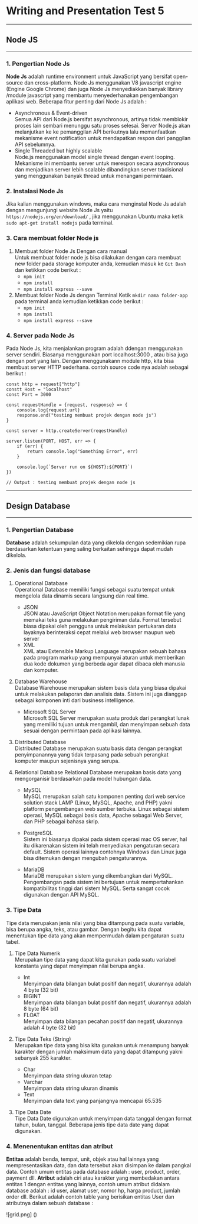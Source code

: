 # Writing and Presentation Test 5
---
## **Node JS**
---
### 1. Pengertian Node Js
**Node Js** adalah runtime environment untuk JavaScript yang bersifat open-source dan cross-platform. Node Js menggunakan V8 javascript engine (Engine Google Chrome) dan juga Node Js menyediakkan banyak library /module javascript yang membantu menyederhanakan pengembangan aplikasi web. Beberapa fitur penting dari Node Js adalah :
* Asynchronous & Event-driven <br>
Semua API dari Node.js bersifat asynchronous, artinya tidak memblokir proses lain sembari menunggu satu proses selesai. Server Node.js akan melanjutkan ke ke pemanggilan API berikutnya lalu memanfaatkan mekanisme event notification untuk mendapatkan respon dari panggilan API sebelumnya.
* Single Threaded but highly scalable <br>
Node.js menggunakan model single thread dengan event looping. Mekanisme ini membantu server untuk merespon secara asynchronous dan menjadikan server lebih scalable dibandingkan server tradisional yang menggunakan banyak thread untuk menangani permintaan.

### 2. Instalasi Node Js
Jika kalian menggunakan windows, maka cara menginstal Node Js adalah dengan mengunjungi website Node Js yaitu `https://nodejs.org/en/download/` , jika menggunakan Ubuntu maka ketik `sudo apt-get install nodejs` pada terminal. 

### 3. Cara membuat folder Node js
1. Membuat folder Node Js Dengan cara manual <br>
    Untuk membuat folder node js bisa dilakukan dengan cara membuat new folder pada storage komputer anda, kemudian masuk ke `Git Bash` dan ketikkan code berikut : <br>
    - `npm init`
    - `npm install`
    - `npm install express --save`
2. Membuat folder Node Js dengan Terminal
    Ketik `mkdir nama folder-app` pada terminal anda kemudian ketikkan code berikut : <br>
    - `npm init`
    - `npm install`
    - `npm install express --save`

### 4. Server pada Node Js
Pada Node Js, kita menjalankan program adalah ddengan menggunakan server sendiri. Biasanya menggunakan port localhost:3000 , atau bisa juga dengan port yang lain. Dengan menggunakann module http, kita bisa membuat server HTTP sederhana. contoh source code nya adalah sebagai berikut :
```
const http = request["http"]
constt Host = "localhost"
const Port = 3000

const requestHandle = {request, response} => {
    console.log{request.url}
    response.end("testing membuat projek dengan node js")
}

const server = http.createServer(reqestHandle)

server.listen(PORT, HOST, err => {
    if (err) {
        return console.log("Something Error", err)
    }

    console.log(`Server run on ${HOST}:${PORT}`)
})

// Output : testing membuat projek dengan node js
```
---
## **Design Database**
---
### 1. Pengertian Database
**Database** adalah sekumpulan data yang dikelola dengan sedemikian rupa berdasarkan ketentuan yang saling berkaitan sehingga  dapat mudah dikelola. 

### 2. Jenis dan fungsi database 

1. Operational Database <br>
    Operational Database memiliki fungsi sebagai suatu tempat untuk mengelola data dinamis secara langsung dan real time. <br>
    
    - JSON <br>
    JSON atau JavaScript Object Notation merupakan format file yang memakai teks guna melakukan pengiriman data. Format tersebut biasa dipakai oleh pengguna untuk melakukan pertukaran data layaknya berinteraksi cepat melalui web browser maupun web server
    - XML <br>
    XML atau Extensible Markup Language merupakan sebuah bahasa pada program markup yang mempunyai aturan untuk memberikan dua kode dokumen yang berbeda agar dapat dibaca oleh manusia dan komputer.

2. Database Warehouse <br>
    Database Warehouse merupakan sistem basis data yang biasa dipakai untuk melakukan pelaporan dan analisis data. Sistem ini juga dianggap sebagai komponen inti dari business intelligence.

    - Microsoft SQL Server <br>
    Microsoft SQL Server merupakan suatu produk dari perangkat lunak yang memiliki tujuan untuk mengambil, dan menyimpan sebuah data sesuai dengan permintaan pada aplikasi lainnya.

3. Distributed Database <br>
    Distributed Database merupakan suatu basis data dengan perangkat penyimpanannya yang tidak terpasang pada sebuah perangkat komputer maupun sejenisnya yang serupa.

4. Relational Database
    Relational Database merupakan basis data yang mengorganisir berdasarkan pada model hubungan data.

    - MySQL <br>
    MySQL merupakan salah satu komponen penting dari web service solution stack LAMP (Linux, MySQL, Apache, and PHP) yakni platform pengembangan web sumber terbuka. Linux sebagai sistem operasi, MySQL sebagai basis data, Apache sebagai Web Server, dan PHP sebagai bahasa skrip.

    - PostgreSQL <br>
    Sistem ini biasanya dipakai pada sistem operasi mac OS server, hal itu dikarenakan sistem ini telah menyediakan pengaturan secara default. Sistem operasi lainnya contohnya Windows dan Linux juga bisa ditemukan dengan mengubah pengaturannya.

    - MariaDB <br>
    MariaDB merupakan sistem yang dikembangkan dari MySQL. Pengembangan pada sistem ini bertujuan untuk mempertahankan kompatibilitas tinggi dari sistem MySQL. Serta sangat cocok digunakan dengan API MySQL.

### 3. Tipe Data
Tipe data merupakan jenis nilai yang bisa ditampung pada suatu variable, bisa berupa angka, teks, atau gambar. Dengan begitu kita dapat menentukan tipe data yang akan mempermudah dalam pengaturan suatu tabel.

1. Tipe Data Numerik <br>
    Merupakan tipe data yang dapat kita gunakan pada suatu variabel konstanta yang dapat menyimpan nilai berupa angka.

    - Int <br>
    Menyimpan data bilangan bulat positif dan negatif, ukurannya adalah 4 byte (32 bit)
    - BIGINT <br>
    Menyimpan data bilangan bulat positif dan negatif, ukurannya adalah 8 byte (64 bit)
    - FLOAT <br>
    Menyimpan data bilangan pecahan positif dan negatif, ukurannya adalah 4 byte (32 bit)

2. Tipe Data Teks (String) <br>
    Merupakan tipe data yang bisa kita gunakan untuk menampung banyak karakter dengan jumlah maksimum data yang dapat ditampung yakni sebanyak 255 karakter.

    - Char <br>
    Menyimpan data string ukuran tetap
    - Varchar <br>
    Menyimpan data string ukuran dinamis
    - Text <br>
    Menyimpan  data text yang panjangnya mencapai 65.535

3. Tipe Data Date <br>
    Tipe Data Date digunakan untuk menyimpan data tanggal dengan format tahun, bulan, tanggal. Beberapa jenis tipe data date yang dapat digunakan.

### 4. Menenentukan entitas dan atribut
**Entitas** adalah benda, tempat, unit, objek atau hal lainnya yang mempresentasikan data, dan data tersebut akan disimpan ke dalam pangkal data. Contoh umum entitas pada database adalah : user, product, order, payment dll. **Atribut** adalah ciri atau karakter yang membedakan antara entitas 1 dengan entitas yang lainnya, contoh umum atribut didalam database adalah : id user, alamat user, nomor hp, harga product, jumlah order dll. Berikut adalah contoh table yang berisikan entitas User dan atributnya dalam sebuah database : <br>

![grid.png] ()
